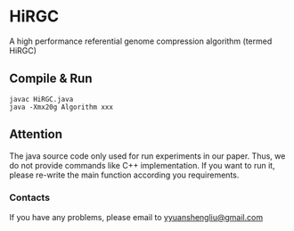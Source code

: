 # HiRGC

A high performance referential genome compression algorithm (termed HiRGC)

## Compile & Run
	javac HiRGC.java
	java -Xmx20g Algorithm xxx

## Attention
The java source code only used for run experiments in our paper. Thus, we do not provide commands like C++ implementation. If you want to run it, please re-write the main function according you requirements.

### Contacts
If you have any problems, please email to <yyuanshengliu@gmail.com>

